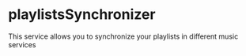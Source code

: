 # playlistsSynchronizer
This service allows you to synchronize your playlists in different music services
